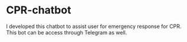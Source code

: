 # CPR-chatbot
I developed this chatbot to assist user for emergency response for CPR. This bot can be access through Telegram as well.
